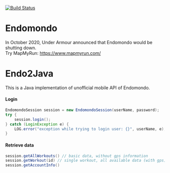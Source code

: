 [![Build Status](https://travis-ci.org/MoOmEeN/endo2java.svg?branch=master)](https://travis-ci.org/MoOmEeN/endo2java)

Endomondo
===
In October 2020, Under Armour announced that Endomondo would be shutting down.<br>
Try MapMyRun: https://www.mapmyrun.com/

Endo2Java
=========================

This is a Java implementation of unofficial mobile API of Endomondo.

#### Login ####
```java
EndomondoSession session = new EndomondoSession(userName, password);
try {
	session.login();
} catch (LoginException e) {
	LOG.error("exception while trying to login user: {}", userName, e);
}
```

#### Retrieve data ####
```java
session.getAllWorkouts() // basic data, without gps information
session.getWorkout(id) // single workout, all available data (with gps)
session.getAccountInfo()
```
